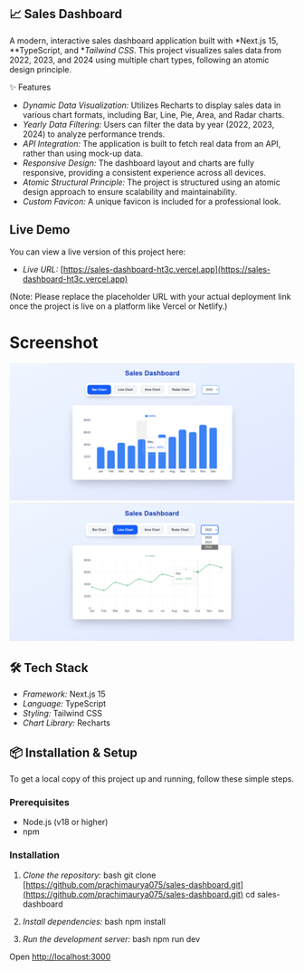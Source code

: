 ## 📈 Sales Dashboard

A modern, interactive sales dashboard application built with *Next.js 15, **TypeScript, and **Tailwind CSS*. This project visualizes sales data from 2022, 2023, and 2024 using multiple chart types, following an atomic design principle.

✨ Features

* *Dynamic Data Visualization:* Utilizes Recharts to display sales data in various chart formats, including Bar, Line, Pie, Area, and Radar charts.
* *Yearly Data Filtering:* Users can filter the data by year (2022, 2023, 2024) to analyze performance trends.
* *API Integration:* The application is built to fetch real data from an API, rather than using mock-up data.
* *Responsive Design:* The dashboard layout and charts are fully responsive, providing a consistent experience across all devices.
* *Atomic Structural Principle:* The project is structured using an atomic design approach to ensure scalability and maintainability.
* *Custom Favicon:* A unique favicon is included for a professional look.

##  Live Demo

You can view a live version of this project here:

- *Live URL:* [https://sales-dashboard-ht3c.vercel.app](https://sales-dashboard-ht3c.vercel.app)

(Note: Please replace the placeholder URL with your actual deployment link once the project is live on a platform like Vercel or Netlify.)

# Screenshot
![img alt](https://github.com/prachimaurya075/sales-dashboard/blob/main/Screenshot%202025-08-13%20175322.png?raw=true)
![img alt](https://github.com/prachimaurya075/sales-dashboard/blob/main/Screenshot%202025-08-13%20175334.png?raw=true)

## 🛠 Tech Stack

- *Framework:* Next.js 15
- *Language:* TypeScript
- *Styling:* Tailwind CSS
- *Chart Library:* Recharts

## 📦 Installation & Setup

To get a local copy of this project up and running, follow these simple steps.

### Prerequisites

* Node.js (v18 or higher)
* npm

### Installation

1.  *Clone the repository:*
    bash
    git clone [https://github.com/prachimaurya075/sales-dashboard.git](https://github.com/prachimaurya075/sales-dashboard.git)
    cd sales-dashboard
    
2.  *Install dependencies:*
    bash
    npm install
    
   
    
3.  *Run the development server:*
    bash
    npm run dev
    
    
    
Open [http://localhost:3000](http://localhost:3000/) 
